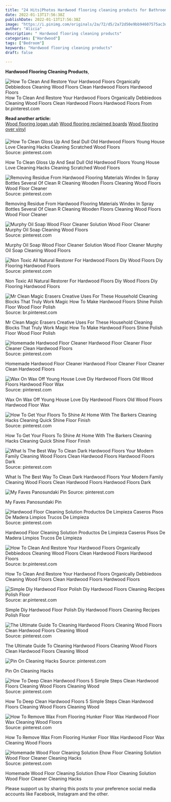 ```yaml
---
title: "24 Hits|Photos Hardwood flooring cleaning products for Bathroom Tiles"
date: 2022-01-13T17:56:38Z
publishDate: 2022-01-13T17:56:38Z
image: "https://i.pinimg.com/originals/2a/72/d5/2a72d50e9bb94607575ac3d1f8a3d401.jpg"
author: "Alicia"
description: " Hardwood flooring cleaning products"
categories: ["Hardwood"]
tags: ["Bedroom"]
keywords: "Hardwood flooring cleaning products"
draft: false

---
```

<!-- Head tag Code -->
**Hardwood Flooring Cleaning Products**, 

![How To Clean And Restore Your Hardwood Floors Organically Debbiedoos Cleaning Wood Floors Clean Hardwood Floors Hardwood Floors](https://i.pinimg.com/originals/0f/e4/fa/0fe4fa5f18b2d859e6fe2bf17d20a81c.jpg "How To Clean And Restore Your Hardwood Floors Organically Debbiedoos Cleaning Wood Floors Clean Hardwood Floors Hardwood Floors")
How To Clean And Restore Your Hardwood Floors Organically Debbiedoos Cleaning Wood Floors Clean Hardwood Floors Hardwood Floors From br.pinterest.com

**Read another article:**  
[Wood flooring logan utah](/wood-flooring-logan-utah/)
[Wood flooring reclaimed boards](/wood-flooring-reclaimed-boards/)
[Wood flooring over vinyl](/wood-flooring-over-vinyl/)




### 

 


![How To Clean Gloss Up And Seal Dull Old Hardwood Floors Young House Love Cleaning Hacks Cleaning Scratched Wood Floors](https://i.pinimg.com/474x/c8/0b/e4/c80be42f25bcfd92b20fcaa0f5baf30d.jpg "How To Clean Gloss Up And Seal Dull Old Hardwood Floors Young House Love Cleaning Hacks Cleaning Scratched Wood Floors")
Source: pinterest.com

How To Clean Gloss Up And Seal Dull Old Hardwood Floors Young House Love Cleaning Hacks Cleaning Scratched Wood Floors  

![Removing Residue From Hardwood Flooring Materials Windex In Spray Bottles Several Of Clean R Cleaning Wooden Floors Cleaning Wood Floors Wood Floor Cleaner](https://i.pinimg.com/564x/1a/b7/bc/1ab7bc133f596584e3ceae48be55b84c--remove-wax-from-hardwood-floor-best-mop-for-hardwood-floors.jpg "Removing Residue From Hardwood Flooring Materials Windex In Spray Bottles Several Of Clean R Cleaning Wooden Floors Cleaning Wood Floors Wood Floor Cleaner")
Source: pinterest.com

Removing Residue From Hardwood Flooring Materials Windex In Spray Bottles Several Of Clean R Cleaning Wooden Floors Cleaning Wood Floors Wood Floor Cleaner  

![Murphy Oil Soap Wood Floor Cleaner Solution Wood Floor Cleaner Murphy Oil Soap Cleaning Wood Floors](https://i.pinimg.com/originals/06/fa/63/06fa63ece03cd776ec59a41125fbf435.jpg "Murphy Oil Soap Wood Floor Cleaner Solution Wood Floor Cleaner Murphy Oil Soap Cleaning Wood Floors")
Source: pinterest.com

Murphy Oil Soap Wood Floor Cleaner Solution Wood Floor Cleaner Murphy Oil Soap Cleaning Wood Floors  

![Non Toxic All Natural Restorer For Hardwood Floors Diy Wood Floors Diy Flooring Hardwood Floors](https://i.pinimg.com/736x/f8/14/8c/f8148cea45d5ba5bc808881f7d65f924.jpg "Non Toxic All Natural Restorer For Hardwood Floors Diy Wood Floors Diy Flooring Hardwood Floors")
Source: pinterest.com

Non Toxic All Natural Restorer For Hardwood Floors Diy Wood Floors Diy Flooring Hardwood Floors  

![Mr Clean Magic Erasers Creative Uses For These Household Cleaning Blocks That Truly Work Magic How To Make Hardwood Floors Shine Polish Floor Wood Floor Polish](https://i.pinimg.com/originals/77/c9/ea/77c9eac97c302934ff5ab2b442c6b1a9.jpg "Mr Clean Magic Erasers Creative Uses For These Household Cleaning Blocks That Truly Work Magic How To Make Hardwood Floors Shine Polish Floor Wood Floor Polish")
Source: br.pinterest.com

Mr Clean Magic Erasers Creative Uses For These Household Cleaning Blocks That Truly Work Magic How To Make Hardwood Floors Shine Polish Floor Wood Floor Polish  

![Homemade Hardwood Floor Cleaner Hardwood Floor Cleaner Floor Cleaner Clean Hardwood Floors](https://i.pinimg.com/originals/dd/ef/cf/ddefcf90fa08bd6c81b07b2114e124cb.png "Homemade Hardwood Floor Cleaner Hardwood Floor Cleaner Floor Cleaner Clean Hardwood Floors")
Source: pinterest.com

Homemade Hardwood Floor Cleaner Hardwood Floor Cleaner Floor Cleaner Clean Hardwood Floors  

![Wax On Wax Off Young House Love Diy Hardwood Floors Old Wood Floors Hardwood Floor Wax](https://i.pinimg.com/600x315/1f/1c/91/1f1c915c5d3d030b64229f0b13dfc2ad.jpg "Wax On Wax Off Young House Love Diy Hardwood Floors Old Wood Floors Hardwood Floor Wax")
Source: pinterest.com

Wax On Wax Off Young House Love Diy Hardwood Floors Old Wood Floors Hardwood Floor Wax  

![How To Get Your Floors To Shine At Home With The Barkers Cleaning Hacks Cleaning Quick Shine Floor Finish](https://i.pinimg.com/originals/9c/0a/95/9c0a958f236c830d9ca8199a667cbe7f.jpg "How To Get Your Floors To Shine At Home With The Barkers Cleaning Hacks Cleaning Quick Shine Floor Finish")
Source: pinterest.com

How To Get Your Floors To Shine At Home With The Barkers Cleaning Hacks Cleaning Quick Shine Floor Finish  

![What Is The Best Way To Clean Dark Hardwood Floors Your Modern Family Cleaning Wood Floors Clean Hardwood Floors Hardwood Floors Dark](https://i.pinimg.com/originals/17/c0/c4/17c0c459bf303128962d903e05346636.png "What Is The Best Way To Clean Dark Hardwood Floors Your Modern Family Cleaning Wood Floors Clean Hardwood Floors Hardwood Floors Dark")
Source: pinterest.com

What Is The Best Way To Clean Dark Hardwood Floors Your Modern Family Cleaning Wood Floors Clean Hardwood Floors Hardwood Floors Dark  

![My Faves Panosundaki Pin](https://i.pinimg.com/originals/28/3a/32/283a32aa5ee4bb47e03059170781a8b3.jpg "My Faves Panosundaki Pin")
Source: pinterest.com

My Faves Panosundaki Pin  

![Hardwood Floor Cleaning Solution Productos De Limpieza Caseros Pisos De Madera Limpios Trucos De Limpieza](https://i.pinimg.com/originals/9e/7d/c0/9e7dc07a9f1fb403fb2fb8bfa6eedca7.jpg "Hardwood Floor Cleaning Solution Productos De Limpieza Caseros Pisos De Madera Limpios Trucos De Limpieza")
Source: pinterest.com

Hardwood Floor Cleaning Solution Productos De Limpieza Caseros Pisos De Madera Limpios Trucos De Limpieza  

![How To Clean And Restore Your Hardwood Floors Organically Debbiedoos Cleaning Wood Floors Clean Hardwood Floors Hardwood Floors](https://i.pinimg.com/originals/0f/e4/fa/0fe4fa5f18b2d859e6fe2bf17d20a81c.jpg "How To Clean And Restore Your Hardwood Floors Organically Debbiedoos Cleaning Wood Floors Clean Hardwood Floors Hardwood Floors")
Source: br.pinterest.com

How To Clean And Restore Your Hardwood Floors Organically Debbiedoos Cleaning Wood Floors Clean Hardwood Floors Hardwood Floors  

![Simple Diy Hardwood Floor Polish Diy Hardwood Floors Cleaning Recipes Polish Floor](https://i.pinimg.com/originals/dd/af/2d/ddaf2da481d7c54ada44c54eef2e4938.jpg "Simple Diy Hardwood Floor Polish Diy Hardwood Floors Cleaning Recipes Polish Floor")
Source: ar.pinterest.com

Simple Diy Hardwood Floor Polish Diy Hardwood Floors Cleaning Recipes Polish Floor  

![The Ultimate Guide To Cleaning Hardwood Floors Cleaning Wood Floors Clean Hardwood Floors Cleaning Wood](https://i.pinimg.com/564x/d5/92/82/d59282fa03a9c197a46721466c4608fa--washing-hardwood-floors-mopping-hardwood-floors.jpg "The Ultimate Guide To Cleaning Hardwood Floors Cleaning Wood Floors Clean Hardwood Floors Cleaning Wood")
Source: pinterest.com

The Ultimate Guide To Cleaning Hardwood Floors Cleaning Wood Floors Clean Hardwood Floors Cleaning Wood  

![Pin On Cleaning Hacks](https://i.pinimg.com/736x/ae/da/a1/aedaa15d465c0af32413d97d384ac515.jpg "Pin On Cleaning Hacks")
Source: pinterest.com

Pin On Cleaning Hacks  

![How To Deep Clean Hardwood Floors 5 Simple Steps Clean Hardwood Floors Cleaning Wood Floors Cleaning Wood](https://i.pinimg.com/736x/d1/3c/0a/d13c0aa5d585ef0f7a1d1d3a99aa1b96.jpg "How To Deep Clean Hardwood Floors 5 Simple Steps Clean Hardwood Floors Cleaning Wood Floors Cleaning Wood")
Source: pinterest.com

How To Deep Clean Hardwood Floors 5 Simple Steps Clean Hardwood Floors Cleaning Wood Floors Cleaning Wood  

![How To Remove Wax From Flooring Hunker Floor Wax Hardwood Floor Wax Cleaning Wood Floors](https://i.pinimg.com/originals/ec/4b/af/ec4baf6a0922f860f66e5af1df72e20c.jpg "How To Remove Wax From Flooring Hunker Floor Wax Hardwood Floor Wax Cleaning Wood Floors")
Source: pinterest.com

How To Remove Wax From Flooring Hunker Floor Wax Hardwood Floor Wax Cleaning Wood Floors  

![Homemade Wood Floor Cleaning Solution Ehow Floor Cleaning Solution Wood Floor Cleaner Cleaning Hacks](https://i.pinimg.com/originals/2a/72/d5/2a72d50e9bb94607575ac3d1f8a3d401.jpg "Homemade Wood Floor Cleaning Solution Ehow Floor Cleaning Solution Wood Floor Cleaner Cleaning Hacks")
Source: pinterest.com

Homemade Wood Floor Cleaning Solution Ehow Floor Cleaning Solution Wood Floor Cleaner Cleaning Hacks  

Please support us by sharing this posts to your preference social media accounts like Facebook, Instagram and the other.

